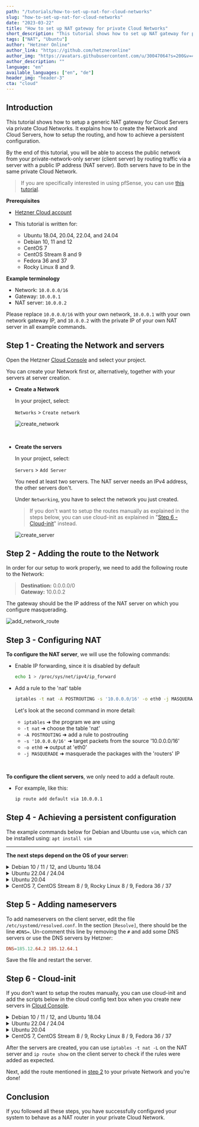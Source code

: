 ```yaml
---
path: "/tutorials/how-to-set-up-nat-for-cloud-networks"
slug: "how-to-set-up-nat-for-cloud-networks"
date: "2023-03-22"
title: "How to set up NAT gateway for private Cloud Networks"
short_description: "This tutorial shows how to set up NAT gateway for private Cloud Networks based on various Linux distributions."
tags: ["NAT", "Ubuntu"]
author: "Hetzner Online"
author_link: "https://github.com/hetzneronline"
author_img: "https://avatars.githubusercontent.com/u/30047064?s=200&v=4"
author_description: ""
language: "en"
available_languages: ["en", "de"]
header_img: "header-3"
cta: "cloud"
---
```


## Introduction

This tutorial shows how to setup a generic NAT gateway for Cloud Servers via private Cloud Networks. It explains how to create the Network and Cloud Servers, how to setup the routing, and how to achieve a persistent configuration.

By the end of this tutorial, you will be able to access the public network from your private-network-only server (client server) by routing traffic via a server with a public IP address (NAT server). Both servers have to be in the same private Cloud Network.

> If you are specifically interested in using pfSense, you can use [this tutorial](https://community.hetzner.com/tutorials/how-to-route-cloudserver-over-private-network-using-pfsense-and-hcnetworks#configure-route-for-private-networking).

**Prerequisites**

* [Hetzner Cloud account](https://console.hetzner.cloud/)

* This tutorial is written for:
  * Ubuntu 18.04, 20.04, 22.04, and 24.04
  * Debian 10, 11 and 12
  * CentOS 7
  * CentOS Stream 8 and 9
  * Fedora 36 and 37
  * Rocky Linux 8 and 9.

**Example terminology**

* Network: `10.0.0.0/16`
* Gateway: `10.0.0.1`
* NAT server: `10.0.0.2`

Please replace `10.0.0.0/16` with your own network, `10.0.0.1` with your own network gateway IP, and `10.0.0.2` with the private IP of your own NAT server in all example commands.

## Step 1 - Creating the Network and servers

Open the Hetzner [Cloud Console](https://console.hetzner.cloud/) and select your project.

You can create your Network first or, alternatively, together with your servers at server creation.

- **Create a Network**
  
  In your project, select:
  
  `Networks` > `Create network`
  
  ![create_network](images/create-network.png)

<br>

- **Create the servers**
  
  In your project, select:
  
  `Servers` > `Add Server`
  
  You need at least two servers.
  The NAT server needs an IPv4 address, the other servers don't.
  
  Under `Networking`, you have to select the network you just created.
  
  > If you don't want to setup the routes manually as explained in the steps below, you can use cloud-init as explained in "[Step 6 - Cloud-init](#step-6---cloud-init)" instead.

  ![create_server](images/create-server-with-network.png)

## Step 2 - Adding the route to the Network

In order for our setup to work properly, we need to add the following route to the Network:

> **Destination:** 0.0.0.0/0<br>
> **Gateway:** 10.0.0.2

The gateway should be the IP address of the NAT server on which you configure masquerading.

![add_network_route](images/network-route.png)

## Step 3 - Configuring NAT

**To configure the NAT server**, we will use the following commands:

- Enable IP forwarding, since it is disabled by default
  
  ```bash
  echo 1 > /proc/sys/net/ipv4/ip_forward
  ```

- Add a rule to the 'nat' table
  
  ```bash
  iptables -t nat -A POSTROUTING -s '10.0.0.0/16' -o eth0 -j MASQUERADE
  ```
  
  Let's look at the second command in more detail:
  
  * `iptables` ➜ the program we are using
  * `-t nat` ➜ choose the table 'nat'
  * `-A POSTROUTING` ➜ add a rule to postrouting
  * `-s '10.0.0.0/16'` ➜ target packets from the source '10.0.0.0/16'
  * `-o eth0` ➜ output at 'eth0'
  * `-j MASQUERADE` ➜ masquerade the packages with the 'routers' IP

<br>

**To configure the client servers**, we only need to add a default route.

- For example, like this:
  
  ```bash
  ip route add default via 10.0.0.1
  ```

## Step 4 - Achieving a persistent configuration

The example commands below for Debian and Ubuntu use `vim`, which can be installed using: `apt install vim`

-------

**The next steps depend on the OS of your server:**

<details>

<summary>Debian 10 / 11 / 12, and Ubuntu 18.04</summary>

- **Update**
  
  First, the system needs to be updated:
  
  ```bash
  apt update && apt upgrade -y
  ```
  
  Ubuntu 22.04 additionally requires:
  
  ```bash
  apt install ifupdown
  ```

<br>

- **On the NAT server**
  
  To make everything persistent, we open the following file:
  
  ```bash
  vim /etc/network/interfaces
  ```
  
  To enter the insert mode in `vim`, press `i` and append the following to the file:
  
  ```
  auto eth0
  iface eth0 inet dhcp
      post-up echo 1 > /proc/sys/net/ipv4/ip_forward
      post-up iptables -t nat -A POSTROUTING -s '10.0.0.0/16' -o eth0 -j MASQUERADE
  ```
  
  To save the file, press `esc` to escape the insert mode, then type `:x` or `:wq` and hit ENTER.

<br>

- **On the client servers**
  
  Since we also want the route to be persistent, we edit the following file:
  
  ```bash
  vim /etc/network/interfaces
  ```
  
  And append:
  
  ```
  auto ens10
  iface ens10 inet dhcp
      post-up ip route add default via 10.0.0.1
  ```

------

</details>

<details>

<summary>Ubuntu 22.04 / 24.04</summary>

- **Update**
  
  First, the system needs to be updated:
  
  ```bash
  apt update && apt upgrade -y
  ```

<br>

- **On the NAT server**
  
  To make everything persistent, we open the file in `/etc/netplan`:
  
  ```bash
  vim /etc/netplan/50-cloud-init.yaml
  ```
  
  Check the following information. If everything looks fine, press `esc` followed by `:q` and ENTER to close the file. To enter the insert mode in `vim`, press `i`.
  
  ```
  network:
      version: 2
      ethernets:
          eth0:
              dhcp4: true
  ```
  
  To save the file, press `esc` to escape the insert mode, then type `:x` or `:wq` and hit ENTER.

  Now create a new file in `/etc/networkd-dispatcher/routable.d`:
  
  ```bash
  vim /etc/networkd-dispatcher/routable.d/10-eth0-post-up
  ```
  
  To enter the insert mode in `vim`, press `i` and add the following to the file:
  
  ```
  #!/bin/bash
  
  echo 1 > /proc/sys/net/ipv4/ip_forward
  iptables -t nat -A POSTROUTING -s '10.0.0.0/16' -o eth0 -j MASQUERADE
  ```
  
  To save the file, press `esc` to escape the insert mode, then type `:x` or `:wq` and hit ENTER.
  
  Now add execute permissions:
  ```bash
  chmod +x /etc/networkd-dispatcher/routable.d/10-eth0-post-up
  ```

<br>

- **On the client servers**
  
  Since we also want the route to be persistent, we edit the following file:
  
  ```bash
  vim /etc/systemd/network/10-ens10.network
  ```
  
  And add:
  
  ```network
  [Match]
  Name=ens10
  
  [Network]
  DHCP=yes
  Gateway=10.0.0.1
  ```

------

</details>

<details>

<summary>Ubuntu 20.04</summary>

- **Update**
  
  First, the system needs to be updated:
  
  ```bash
  apt update && apt upgrade -y
  ```
  
  Ubuntu 20.04 uses `netplan` instead of `/etc/interfaces` by default. To achieve persistent configuration, the [networkd-dispatcher](https://gitlab.com/craftyguy/networkd-dispatcher) is being used.
  
  As mentioned in the [netplan FAQ](https://netplan.io/faq), the `networkd-dispatcher` equivalent of `post-up` is placing a script in `/etc/networkd-dispatcher/routable.d/`. In this tutorial, we call the script `50-masq` but the name doesn't matter.

<br>

- **On the NAT server**
  
  Create the file:
  
  ```bash
  vim /etc/networkd-dispatcher/routable.d/50-masq
  ```
  
  To enter the insert mode in `vim`, press `i` and append the following to the file:
  
  ```
  #!/bin/sh
  
  /bin/echo 1 > /proc/sys/net/ipv4/ip_forward
  /sbin/iptables -t nat -A POSTROUTING -s '10.0.0.0/16' -o eth0 -j MASQUERADE
  ```
  
  To save the file, press `esc` to escape the insert mode, then type `:x` or `:wq` and hit ENTER.
  
  The following command is required to make the script executable, otherwise it will not work:
  
  ```bash
  chmod +x /etc/networkd-dispatcher/routable.d/50-masq
  ```

<br>

- **On the client servers**
  
  Create the file:
  
  ```bash
  vim /etc/networkd-dispatcher/routable.d/50-masq
  ```
  
  And append:
  
  ```
  #!/bin/sh
  
  /sbin/ip route add default via 10.0.0.1
  ```
  
  Finally, make it executable:
  
  ```bash
  chmod +x /etc/networkd-dispatcher/routable.d/50-masq
  ```

------

</details>

<details>

<summary>CentOS 7, CentOS Stream 8 / 9, Rocky Linux 8 / 9, Fedora 36 / 37</summary>

- **Update**
  
  First, the system needs to be updated:
  
  ```bash
  yum update -y && yum upgrade -y
  ```
  
  We use the `NetworkManager`'s `dispatcher.d` to run our scripts automated on start. This is done by placing the script into the folder `/etc/NetworkManager/dispatcher.d/`. Here, the name determines the execution condition of the script. More information can be found [here](https://man.archlinux.org/man/NetworkManager-dispatcher.8.en).
  
  In this tutorial we use the name `ifup-local` where `ifup` is the condition for the script to get executed.

<br>

- **On the NAT server**
  
  > Fedora 36 / 37 additionally require:
  > ```bash
  > yum install iptables -y
  > ```
  
  Create the file:
  
  ```bash
  vi /etc/NetworkManager/dispatcher.d/ifup-local
  ```
  
  And append:
  
  ```
  #!/bin/sh
  
  /bin/echo 1 > /proc/sys/net/ipv4/ip_forward
  /sbin/iptables -t nat -A POSTROUTING -s '10.0.0.0/16' -o eth0 -j MASQUERADE
  ```
  
  The following command is required to make the script executable, otherwise it will not work:
  
  ```bash
  chmod +x /etc/NetworkManager/dispatcher.d/ifup-local
  ```

<br>

- **On the client servers**
  
  > CentOS Stream 8 / 9, Rocky Linux 8 / 9, and Fedora 36 / 37 additionally require:
  > ```bash
  > yum remove hc-utils -y
  > ```
  > This also goes for other methods to add a route to the OS.
  
  Create the file:
  
  ```bash
  vi /etc/NetworkManager/dispatcher.d/ifup-local
  ```
  
  And append:
  
  ```
  #!/bin/sh
  
  /sbin/ip route add default via 10.0.0.1
  ```
  
  Finally, make it executable:
  
  ```bash
  chmod +x /etc/NetworkManager/dispatcher.d/ifup-local
  ```

------

</details>

## Step 5 - Adding nameservers

To add nameservers on the  client server, edit the file `/etc/systemd/resolved.conf`. In the section `[Resolve]`, there should be the line `#DNS=`. Un-comment this line by removing the `#` and add some DNS servers or use the DNS servers by Hetzner:

```conf
DNS=185.12.64.2 185.12.64.1
```

Save the file and restart the server.

## Step 6 - Cloud-init

If you don't want to setup the routes manually, you can use cloud-init and add the scripts below in the cloud config text box when you create new servers in [Cloud Console](https://console.hetzner.cloud/).

<details>

<summary>Debian 10 / 11 / 12, and Ubuntu 18.04</summary>

* **NAT server**
  > Replace `10.0.0.0/16` as needed.

  ```bash
  #cloud-config
  packages:
    - ifupdown
  package_update: true
  package_upgrade: true
  runcmd:
    - |
      cat <<'EOF' >> /etc/network/interfaces
      auto eth0
      iface eth0 inet dhcp
          post-up echo 1 > /proc/sys/net/ipv4/ip_forward
          post-up iptables -t nat -A POSTROUTING -s '10.0.0.0/16' -o eth0 -j MASQUERADE
      EOF
    - reboot
  ```

* **Client server**
  > Replace `10.0.0.1` as needed.

  ```bash
  #cloud-config
  packages:
    - ifupdown
  package_update: true
  package_upgrade: true
  runcmd:
    - |
      cat <<'EOF' >> /etc/network/interfaces
      auto ens10
      iface ens10 inet dhcp
          post-up echo "Waiting..."
          post-up ip route add default via 10.0.0.1
      EOF
    - reboot
  ```

------

</details>


<details>

<summary>Ubuntu 22.04 / 24.04</summary>

* **NAT server**
  > Replace `10.0.0.0/16` as needed.

  ```bash
  #cloud-config
  package_update: true
  package_upgrade: true
  runcmd:
    - |
      cat <<'EOF' >> /etc/networkd-dispatcher/routable.d/10-eth0-post-up
      #!/bin/bash
      
      echo 1 > /proc/sys/net/ipv4/ip_forward
      iptables -t nat -A POSTROUTING -s '10.0.0.0/16' -o eth0 -j MASQUERADE
      EOF
      chmod +x /etc/networkd-dispatcher/routable.d/10-eth0-post-up
    - reboot
  ```

* **Client server**
  > Replace `10.0.0.1` as needed.

  ```bash
  #cloud-config
  packages:
    - ifupdown
  package_update: true
  package_upgrade: true
  runcmd:
    - |
      cat <<'EOF' >> /etc/systemd/network/10-ens10.network
      [Match]
      Name=ens10
      
      [Network]
      DHCP=yes
      Gateway=10.0.0.1
      EOF
    - reboot
  ```

------

</details>

<details>

<summary>Ubuntu 20.04</summary>

* **NAT server**
  > Replace `10.0.0.0/16` as needed.
  
  ```bash
  #cloud-config
  package_update: true
  package_upgrade: true
  runcmd:
    - |
      cat <<'EOF' >> /etc/networkd-dispatcher/routable.d/50-masq
      #!/bin/sh
      
      /bin/echo 1 > /proc/sys/net/ipv4/ip_forward
      /sbin/iptables -t nat -A POSTROUTING -s '10.0.0.0/16' -o eth0 -j MASQUERADE
      EOF
    - chmod +x /etc/networkd-dispatcher/routable.d/50-masq
    - reboot
  ```

* **Client server**
  > Replace `10.0.0.1` as needed.

  ```bash
  #cloud-config
  package_update: true
  package_upgrade: true
  runcmd:
    - |
      cat <<'EOF' >> /etc/networkd-dispatcher/routable.d/50-masq
      #!/bin/sh
      
      /sbin/ip route add default via 10.0.0.1
      EOF
    - chmod +x /etc/networkd-dispatcher/routable.d/50-masq
    - reboot
  ```

------

</details>

<details>

<summary>CentOS 7, CentOS Stream 8 / 9, Rocky Linux 8 / 9, Fedora 36 / 37</summary>

* **NAT server**
  > Replace `10.0.0.0/16` as needed.

  ```bash
  #cloud-config
  packages:
    - iptables
  package_update: true
  package_upgrade: true
  runcmd:
    - |
      cat <<'EOF' >> /etc/NetworkManager/dispatcher.d/ifup-local
      #!/bin/sh
      
      /bin/echo 1 > /proc/sys/net/ipv4/ip_forward
      /sbin/iptables -t nat -A POSTROUTING -s '10.0.0.0/16' -o eth0 -j MASQUERADE
      EOF
    - chmod +x /etc/NetworkManager/dispatcher.d/ifup-local
    - reboot
  ```

* **Client server**
  > Replace `10.0.0.1` as needed.

  ```bash
  #cloud-config
  package_update: true
  package_upgrade: true
  runcmd:
    - yum remove hc-utils -y
    - |
      cat <<'EOF' >> /etc/NetworkManager/dispatcher.d/ifup-local
      #!/bin/sh
      
      /sbin/ip route add default via 10.0.0.1
      EOF
    - chmod +x /etc/NetworkManager/dispatcher.d/ifup-local
    - reboot
  ```

------

</details>

After the servers are created, you can use `iptables -t nat -L` on the NAT server and `ip route show` on the client server to check if the rules were added as expected.

Next, add the route mentioned in [step 2](#step-2---adding-the-route-to-the-network) to your private Network and you're done!

## Conclusion

If you followed all these steps, you have successfully configured your system to behave as a NAT router in your private Cloud Network.
